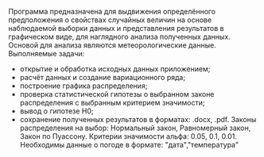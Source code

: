 Программа предназначена для выдвижения определённого предположения о свойствах случайных величин на основе наблюдаемой выборки данных и представления результатов в графическом виде, для наглядного анализа полученных данных. Основой для анализа являются метеорологические данные.
Выполняемые задачи:
- открытие и обработка исходных данных приложением;
- расчёт данных и создание вариационного ряда;
- построение графика распределения;
- проверка статистической гипотезы о выбранном законе распределения с выбранным критерием значимости;
- вывод о гипотезе H0;
- сохранение полученных результатов в форматах: .docx, .pdf.
Законы распределения на выбор: Нормальный закон, Равномерный закон, Закон по Пуассону.
Критерии значимости альфа: 0.05, 0.1, 0.01.
Необходимы данные о погоде в формате: "дата","температура"
